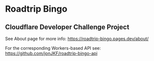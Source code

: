 # Roadtrip Bingo

## Cloudflare Developer Challenge Project

See About page for more info: https://roadtrip-bingo.pages.dev/about/

For the corresponding Workers-based API see: https://github.com/jonJKF/roadtrip-bingo-api

